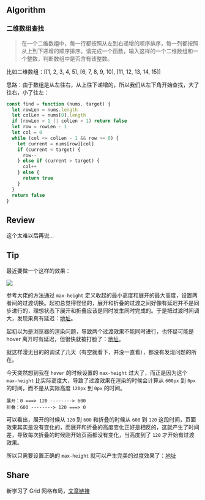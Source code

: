 ## Algorithm

### 二维数组查找

> 在一个二维数组中，每一行都按照从左到右递增的顺序排序，每一列都按照从上到下递增的顺序排序。请完成一个函数，输入这样的一个二维数组和一个整数，判断数组中是否含有该整数。

比如二维数组：[[1, 2, 3, 4, 5], [6, 7, 8, 9, 10], [11, 12, 13, 14, 15]]

思路：由于数组是从左往右，从上往下递增的，所以我们从左下角开始查找，大了往右，小了往左：

```js
const find = function (nums, target) {
  let rowLen = nums.length
  let colLen = nums[0].length
  if (rowLen < 1 || colLen < 1) return false
  let row = rowLen - 1
  let col = 0
  while (col <= colLen - 1 && row >= 0) {
    let current = nums[row][col]
    if (current < target) {
      row--
    } else if (current > target) {
      col++
    } else {
      return true
    }
  }
  return false
}
```

## Review

这个太难以后再说...

## Tip

最近要做一个这样的效果：

![](https://user-gold-cdn.xitu.io/2019/8/20/16cae04e03f3c6d1?imageslim)

参考大佬的方法通过 `max-height` 定义收起的最小高度和展开的最大高度，设置两者间的过渡切换。起初总觉得怪怪的，展开和折叠的过渡之间好像有延迟并不是同步进行的，理想状态下展开和折叠应该是同时发生同时完成的。于是把过渡时间调大，发现果真有延迟：[地址](http://js.jirengu.com/qazum/1/edit?html,css,output)。

起初以为是浏览器的渲染问题，导致两个过渡效果不能同时进行，也怀疑可能是 hover 离开时有延迟，但很快就被打脸了：[地址](http://js.jirengu.com/qariy/2/edit?html,css,output)。

就这样漫无目的的调试了几天（有空就看下，并没一直看），都没有发现问题的所在。

今天突然想到我在 `hover` 的时候设置的 `max-height` 过大了，而正是因为这个 `max-height` 比实际高度大，导致了过渡效果在渲染的时候会计算从 `600px` 到 `0px` 的时间，而不是从实际高度 `120px` 到 `0px` 的时间。

```
展开：0 ===> 120 --------> 600
折叠：600 --------> 120 ===> 0
```

可以看出，展开的时候从 `120` 到 `600` 和折叠的时候从 `600` 到 `120` 这段时间，页面效果其实是没有变化的，而展开和折叠的高度变化正好是相反的，这就产生了时间差，导致每次折叠的时候刚开始页面都没有变化，当高度到了 `120` 才开始有过渡效果。

所以只需要设置正确的 `max-height` 就可以产生完美的过度效果了：[地址](http://js.jirengu.com/qidoh/3/edit?html,css,output)

## Share

新学习了 Grid 网格布局，[文章链接](https://juejin.im/post/5da1749cf265da5b86013198)
